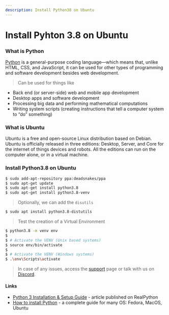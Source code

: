 ```yaml
---
description: Install Python38 on Ubuntu
---
```


# Install Pyhton 3.8 on Ubuntu

### What is Python

[Python](https://www.python.org) is a general-purpose coding language—which means that, unlike HTML, CSS, and JavaScript, it can be used for other types of programming and software development besides web development.

> Can be used for things like

* Back end (or server-side) web and mobile app development
* Desktop apps and software development
* Processing big data and performing mathematical computations
* Writing system scripts (creating instructions that tell a computer system to “do” something)



### What is Ubuntu

Ubuntu is a free and open-source Linux distribution based on Debian. Ubuntu is officially released in three editions: Desktop, Server, and Core for the internet of things devices and robots. All the editions can run on the computer alone, or in a virtual machine.



### Install Python3.8 on Ubuntu

```bash
$ sudo add-apt-repository ppa:deadsnakes/ppa
$ sudo apt-get update
$ sudo apt-get install python3.8
$ sudo apt-get install python3.8-venv
```

> Optionally, we can add the `disutils`

```bash
$ sudo apt install python3.8-distutils
```

> Test the creation of a Virtual Environment

```bash
$ python3.8 -m venv env
$
$ # Activate the VENV (Unix based systems)
$ source env/bin/activate
$
$ # Activate the VENV (Windows systems)
$ .\env\Scripts\activate
```

> In case of any issues, access the [support](https://appseed.us/support) page or talk with us on [Discord](https://discord.gg/fZC6hup).



#### Links

* [Python 3 Installation & Setup Guide](https://realpython.com/installing-python/) - article published on RealPython
* [How to install Python](https://realpython.com/installing-python/) - a complete guide for many OS: Fedora, MacOS, Ubuntu
